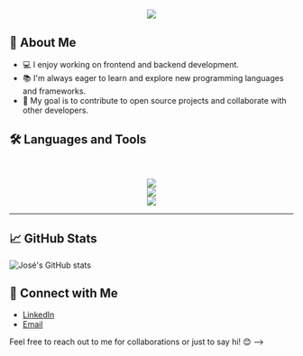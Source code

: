 <h1 align="center">
    <img src="https://readme-typing-svg.herokuapp.com/?font=Inter&size=48&center=true&vCenter=true&width=500&height=70&color=4493F8&duration=4000&lines=Hello+World!+👋;+I'm+José!;" />
</h1>

## 🚀 About Me

- 💻 I enjoy working on frontend and backend development.
- 📚 I'm always eager to learn and explore new programming languages and frameworks.
- 🎯 My goal is to contribute to open source projects and collaborate with other developers.

## 🛠️ Languages and Tools

<br>

<p align="center">
  <a href="https://go-skill-icons.vercel.app/">
    <img src="https://go-skill-icons.vercel.app/api/icons?i=html,css,js,ts,react&perline=6" />     
      <br>
    <img src="https://go-skill-icons.vercel.app/api/icons?i=cs,dotnet,postgres,mysql,oracle&perline=5" />    
      <br>
    <img src="https://skillicons.dev/icons?i=git,github,postman,jenkins&perline=4" />
  </a>
</p>
<hr>


## 📈 GitHub Stats
![José's GitHub stats](https://github-readme-stats.vercel.app/api?username=joserpfilho&show_icons=true&theme=radical)

## 🔗 Connect with Me
- [LinkedIn](https://www.linkedin.com/in/joserpfilho)
- [Email](mailto:msreynaldojose@gmail.com)

Feel free to reach out to me for collaborations or just to say hi! 😊
-->
